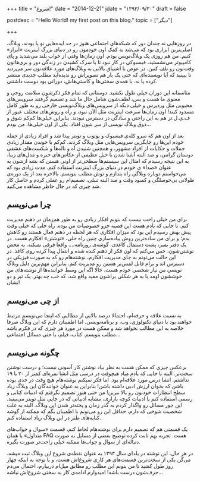 +++
title = "شروع!"
date  = "2014-12-21"
jdate = "۱۳۹۳/۰۹/۳۰"
draft = false

postdesc = "Hello World! my first post on this blog."
topic = ["دیگر"]

+++

 در روز‌هایی نه چندان دور که  شبکه‌های اجتماعی هنوز  در حد ایده‌هایی نو پا بودند، وبلاگ، اصلی‌ترین ابزاری بود که می‌شد به کمک اون خودمون رو در دنیای بزرگ اینترنت «ابراز» کنیم. من هم روزی یک وبلاگ‌نویس بودم. اون زمان‌ها وقتی از خواب بلند می‌شدید و پای کامپیوتر می‌نشستید، فیسبوکی در کار نبود تا با سرک کشیدن در زندگی دور و بری‌هاتون وقت‌تون رو تلف کنین. در عوض با اشتیاق بالایی به وبلاگ‌های مورد علاقه‌تون سر می‌زدید تا ببینید که آیا نویسنده‌ای که حتی یک بار هم تصویراش رو ندیده‌اید مطلب جدیدی منتشر کرده یا نه. با همه‌ی سختی‌ها و کاستی‌هاش، دورانی بود دوست داشتنی.

متاسفانه این دوران خیلی طول نکشید. دوستانی که تمام فکر ذکرشون سلامت روحی و معنوی ما هست و بس، لطف‌شون شامل حال ما شد و  تصمیم گرفتند  سرویس‌های محبوبی مثل وردپرس و خیلی دیگه از سرویس‌های وبلاگ‌نویسی خارجی رو به طور کامل مسدود کنند! اون زمان‌ها سرعت اینترنت مثل الآن نبود، و راه و روش‌های مختلف عبور از ف.ی.ل.تر هم به این راحتی و سادگی در دسترس نبودند. بنابراین خیلی‌ها کم‌کم شوق و ذوق وبلاگ نویسی از سر شون افتاد. یکی از اون خیلی‌ها، من بودم…

بعد از اون هم که سرو کله‌ی فیسبوک و یوتوب و تویتر پیدا شد و افراد زیادی از جمله خودم این‌ها رو جایگزین سرویس‌هایی مثل وبلاگ کردند. کم‌کم با خوندن مقدار زیادی جملات و حکایات از افراد مشهور، و همچنین شنیدن آه و نا‌له‌ها و شکست‌های عشقی دوستان گرامی، و صد البته آشنا شدن با خیل عظیمی از عکاس‌های خبره و مدل‌های زیبا، به این نتیجه رسیدم که امثال این سیستم‌ها سطحی‌تر از اونی هستن که بشه ازشون به عنوان «صدا» ی خودم در دنیای بزرگ اینترنت استفاده کنم. مدت زیادی بود که می‌خواستم دوباره وبلاگی راه بندازم و توش مطلب بنویسم. بالاخره بعد از یک دوره‌ی طولانی بی‌حوصلگی و کمبود وقت و صد البته تنبلی، تصمیم‌ام رو عملی کردم و حاصل کار شد چیزی که در حال حاظر مشاهده می‌کنید.

## چرا می‌نویسم
برای من خیلی راحت نیست که بتونم افکار زیادی رو به طور هم‌زمان در ذهنم مدیریت کنم. تا جایی که یادم هست این قضیه جزو خصوصیات من بوده. راه حلی که خیلی وقت پیش بهش رسیدم این بود که میزان افکاری که هر لحظه در ذهنم فعال هستند رو کاهش بدم؛ و برای من ساده‌ترین روش پیاده‌سازی چنین راه حلی، «نوشتن» افکارم هست. در یک دفتر تمیز، پشت دستمال کاغذی، گوشه‌ی روزنامه،… واقعا فرقی نمیکنه. به محض نوشتن‌شون، حس می‌کنم که اون فکر از ذهنم کنده شده و انتقال پیدا کرده روی کاغذ. در این حالت می‌تونم به جای مدیریت افکارم، نوشته‌هام رو که به صورت فیزیکی در دسترس ‌اند و برام قابل لمس‌تر هستن رو مدیریت کنم.
بنابراین مهم‌ترین دلیل وبلاگ نویسی ‌من نیاز شخصی خودم هست. حالا اگه این وسط خواننده‌ها از نوشته‌های من خوششون اومد یا به هر شکلی براشون مفید واقع شد، که خب چه بهتر. یک تیر و دو نشان!

## از چی می‌نویسم
به نسبت علاقه و حرفه‌ام، احتمالا درصد بالایی از مطالبی که اینجا می‌نویسم مرتبط خواهند بود با دنیای تکنولوژی، وب، و برنامه‌نویسی. اما اطمینان دارم که این وبلاگ صرفا خلاصه به این مطالب نخواهد شد و  ممکن هست در مورد هر چیزی که در فکرم باشه مطلب بنویسم. کتاب، فیلم، یا حتی مسائل اجتماعی…

## چگونه می‌نویسم
برعکس چیزی که ممکن هست به نظر بیاد نوشتن کار آسونی نیست؛ و درست نوشتن سخت‌تر. البته تا جایی که یادم میاد هیچوقت در درسی مثل انشا نمره‌ای کمتر از ۲۰ یا ۱۹ نداشتم. انشا درس مورد علاقه‌ام بود. اما فکر نمیکنم نوشته‌هام هیچ وقت در حدی بوده باشن که بخوان ارزش ادبی داشته باشن! بنابراین به عنوان خوانندگان این وبلاگ زیاد سطح انتظارات خودتون رو بالا نبرین! من حتی هنوز تصمیم نگرفتم که ادبیات کتابی و رسمی استفاده کنم یا ادبیات کوچه بازاری، مشابه ادبیاتی که در جایی مثل تویتر می‌بینید. این‌ جور مسائل رو واگذار کردم به گذر زمان و پخته‌تر شدن این وبلاگ. البته به علت شخصیت شوخی که دارم، حداقل این رو می‌تونم با اطمینان بگم که ممکنه از گوشه کنایه‌های طنز در این وبلاگ زیاد استفاده کنم.

یک قسمتی هم که تصمیم دارم برای نوشته‌هام لحاظ کنم، قسمت «سوال و جواب‌های متداول» یا همان FAQ هست. تجربه بهم ثابت کرده توضیح بعضی از مسایل به صورت دنباله‌ای از سوال و جواب‌ها ممکنه خیلی راحت‌تر صورت بگیره.

در هر حال، این نوشته در یلدای سال ۱۳۹۳ به عنوان نقطه‌ی شروع این وبلاگ ثبت میشه. می‌گن یکی از سخت‌ترین قسمت‌های هر کاری شروع‌اش هست، و با توجه به اینکه چهار روز طول کشید تا من بتونم این مطلب رو مطابق میل‌ام دربیارم، احتمال می‌دم حرف‌شون درست باشه! امیدوارم ادامه‌ی کار به سختی شروع‌اش نباشه…
